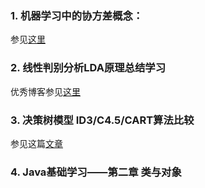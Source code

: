 ### 1. 机器学习中的协方差概念：
参见[这里](http://www.cnblogs.com/chaosimple/p/3182157.html)
### 2. 线性判别分析LDA原理总结学习
优秀博客参见[这里](https://www.cnblogs.com/pinard/p/6244265.html)
### 3. 决策树模型 ID3/C4.5/CART算法比较
参见这篇[文章](https://www.cnblogs.com/wxquare/p/5379970.html)
### 4. Java基础学习——第二章 类与对象